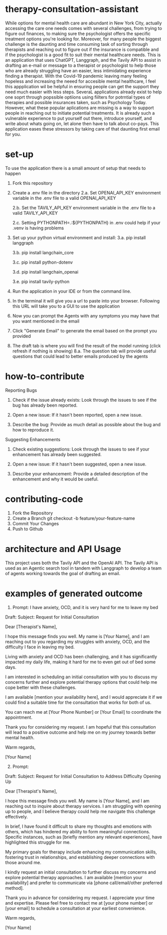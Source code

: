 # therapy-consultation-assistant
While options for mental health care are abundant in New York City, actually accessing the care one needs comes with several challenges, from trying to figure out finances, to making sure the psychologist offers the specific treatment options you're looking for. Moreover, for many people the biggest challenge is the daunting and time consuming task of sorting through therapists and reaching out to figure out if the insurance is compatible and if the psychologist is a good fit to suit their mental healthcare needs. This is an application that uses ChatGPT, Langgraph, and the Tavily API to assist in drafting an e-mail or message to a therapist or psychologist to help those who are already struggling have an easier, less intimidating experience finding a therapist. With the Covid-19 pandemic leaving many feeling hopeless and increasing the neeed for accesible mental healthcare, I feel this appplication wil be helpful in ensuring people can get the support they need much easier with less steps. SeveraL applications already exist to help one soprt through popssible optiions using fiilters for potrntial types of therapies and possible insurances taken, such as Psychology Today. However, what these popular aplications are missing is a way to support people in reaching out to initiate potential treatments. It is already such a vulnerable experience to put yourself out there, introduce yourself, and write about whats going on, let alone then have to talk about co-pays. This application eases these stressors by taking care of that daunting first email for you. 


# set-up
To use the application there is a small amount of setup that needs to happen

1. Fork this repository

2. Create a .env file in the directory
    2.a. Set OPENAI_API_KEY environment variable in the .env file to a valid OPENAI_API_KEY

    2.b. Set the TAVILY_API_KEY environment variable in the .env file to a valid TAVILY_API_KEY

    2.c. Setting PYTHONPATH=.:${PYTHONPATH} in .env could help if your .venv is having problems

3. Set up your python virtual environment and install:
    3.a. pip install langgraph

    3.b. pip install langchain_core

    3.c. pip install python-dotenv

    3.d. pip install langchain_openai

    3.e. pip install tavily-python

4. Run the application in your IDE or from the command line. 

5. In the terminal it will give you a url to paste into your browser. Following this URL will take you to a GUI to use the application

6. Now you can prompt the Agents with any symptoms you may have that you want mentioned in the email

7. Click "Generate Email" to generate the email based on the prompt you provided

8. The draft tab is where you will find the result of the model running (click refresh if nothing is showing)
    8.a. The question tab will provide useful questions that could lead to better emails produced by the agents

# how-to-contribute
Reporting Bugs

1. Check if the issue already exists: Look through the issues to see if the bug has already been reported.

2. Open a new issue: If it hasn't been reported, open a new issue.
3. Describe the bug: Provide as much detail as possible about the bug and how to reproduce it.

Suggesting Enhancements

1. Check existing suggestions: Look through the issues to see if your enhancement has already been suggested.

2. Open a new issue: If it hasn't been suggested, open a new issue.

3. Describe your enhancement: Provide a detailed description of the enhancement and why it would be useful.

# contributing-code

1. Fork the Repository
2. Create a Branch
    git checkout -b feature/your-feature-name
3. Commit Your Changes
4. Push to Github


# architecture and API Usage
This project uses both the Tavily API and the OpenAI API.
The Tavily API is used as an Agentic search tool in tandem with Langgraph to develop a team of agents working towards the goal of drafting an email.



# examples of generated outcome
1. Prompt: 
I have anxiety, OCD, and it is very hard for me to leave my bed

Draft: 
Subject: Request for Initial Consultation

Dear [Therapist's Name],

I hope this message finds you well. My name is [Your Name], and I am reaching out to you regarding my struggles with anxiety, OCD, and the difficulty I face in leaving my bed.

Living with anxiety and OCD has been challenging, and it has significantly impacted my daily life, making it hard for me to even get out of bed some days.

I am interested in scheduling an initial consultation with you to discuss my concerns further and explore potential therapy options that could help me cope better with these challenges.

I am available [mention your availability here], and I would appreciate it if we could find a suitable time for the consultation that works for both of us.

You can reach me at [Your Phone Number] or [Your Email] to coordinate the appointment.

Thank you for considering my request. I am hopeful that this consultation will lead to a positive outcome and help me on my journey towards better mental health.

Warm regards,

[Your Name]

2. Prompt: 

Draft:
Subject: Request for Initial Consultation to Address Difficulty Opening Up

Dear [Therapist's Name],

I hope this message finds you well. My name is [Your Name], and I am reaching out to inquire about therapy services. I am struggling with opening up to people, and I believe therapy could help me navigate this challenge effectively.

In brief, I have found it difficult to share my thoughts and emotions with others, which has hindered my ability to form meaningful connections. Specific instances, such as [briefly mention any relevant experiences], have highlighted this struggle for me.

My primary goals for therapy include enhancing my communication skills, fostering trust in relationships, and establishing deeper connections with those around me.

I kindly request an initial consultation to further discuss my concerns and explore potential therapy approaches. I am available [mention your availability] and prefer to communicate via [phone call/email/other preferred method].

Thank you in advance for considering my request. I appreciate your time and expertise. Please feel free to contact me at [your phone number] or [your email] to schedule a consultation at your earliest convenience.

Warm regards,

[Your Name]